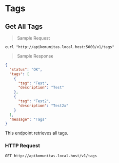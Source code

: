 # Tags

## Get All Tags

> Sample Request

```shell
curl "http://apikomunitas.local.host:5000/v1/tags"
```

> Sample Response


```json
{
  "status": "OK",
  "tags": [
    {
      "tag": "Test",
      "description": "Test"
    },
    {
      "tag": "Test2",
      "description": "Test2x"
    }
  ],
  "message": "Tags"
}
```


This endpoint retrieves all tags.

### HTTP Request

`GET http://apikomunitas.local.host/v1/tags `
